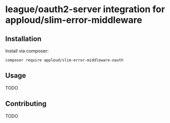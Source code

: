 # league/oauth2-server integration for apploud/slim-error-middleware

## Installation

Install via composer:

```shell script
composer require apploud/slim-error-middleware-oauth
```

## Usage

TODO

## Contributing

TODO
